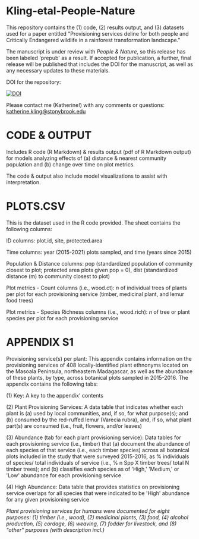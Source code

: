 # Kling-etal-People-Nature
This repository contains the (1) code, (2) results output, and (3) datasets used for a paper entitled "Provisioning services deline for both people and Critically Endangered wildlife in a rainforest transformation landscape."

The manuscript is under review with _People & Nature_, so this release has been labeled 'prepub' as a result. If accepted for publication, a further, final release will be published that includes the DOI for the manuscript, as well as any necessary updates to these materials.

DOI for the repository: 

<a href="https://zenodo.org/badge/latestdoi/638557972"><img src="https://zenodo.org/badge/638557972.svg" alt="DOI"></a>

Please contact me (Katherine!) with any comments or questions: katherine.kling@stonybrook.edu

# CODE & OUTPUT #
Includes R code (R Markdown) & results output (pdf of R Markdown output) for models analyzing effects of (a) distance & nearest community population and (b) change over time on plot metrics.

The code & output also include model visualizations to assist with interpretation.

# PLOTS.CSV #
This is the dataset used in the R code provided. The sheet contains the following columns:

ID columns: plot.id, site, protected.area

Time columns: year (2015-2021) plots sampled, and time (years since 2015)

Population & Distance columns: pop (standardized population of community closest to plot; protected area plots given pop = 0), dist (standardized distance (m) to community closest to plot)

Plot metrics - Count columns (i.e., wood.ct): _n_ of individual trees of plants per plot for each provisioning service (timber, medicinal plant, and lemur food trees)

Plot metrics - Species Richness columns (i.e., wood.rich): _n_ of tree or plant species per plot for each provisioning service

# APPENDIX S1 #
Provisioning service(s) per plant:
This appendix contains information on the provisioning services of 408 locally-identified plant ethnonyms located on the Masoala Peninsula, northeastern Madagascar, as well as the abundance of these plants, by type, across botanical plots sampled in 2015-2016. The appendix contains the following tabs:

(1) Key: A key to the appendix' contents

(2) Plant Provisioning Services: A data table that indicates whether each plant is (a) used by local communities, and, if so, for what purpose(s); and (b) consumed by the red-ruffed lemur (Varecia rubra), and, if so, what plant part(s) are consumed (i.e., fruit, flowers, and/or leaves)

(3) Abundance (tab for each plant provisioning service): Data tables for each provisioning service (i.e., timber) that (a) document the abundance of each species of that service (i.e., each timber species) across all botanical plots included in the study that were surveyed 2015-2016, as % individuals of species/ total individuals of service (i.e., % n Spp X timber trees/ total N timber trees); and (b) classifies each species as of 'High,' 'Medium,' or 'Low' abundance for each provisioning service

(4) High Abundance: Data table that provides statistics on provisioning service overlaps for all species that were indicated to be 'High' abundance for any given provisioning service

_Plant provisioning services for humans were documented for eight purposes: (1) timber (i.e., wood), (2) medicinal plants, (3) food, (4) alcohol production, (5) cordage, (6) weaving, (7) fodder for livestock, and (8) "other" purposes (with description incl.)_

